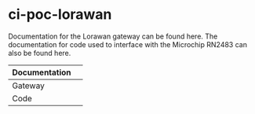 # ci-poc-lorawan

Documentation for the Lorawan gateway can be found here. The documentation for code used to interface with the Microchip RN2483 can also be found here.

| Documentation | <link> |
| ------------- | ------ |
| Gateway       |        |
| Code          |        |

​


